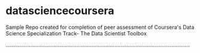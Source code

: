 datasciencecoursera
===================

Sample Repo created for completion of peer assessment of Coursera's Data Science Specialization Track- The Data Scientist Toolbox

..........................................................................................................................
